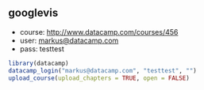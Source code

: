## googlevis

- course: http://www.datacamp.com/courses/456
- user: markus@datacamp.com
- pass: testtest

```R
library(datacamp)
datacamp_login("markus@datacamp.com", "testtest", "")
upload_course(upload_chapters = TRUE, open = FALSE)
```